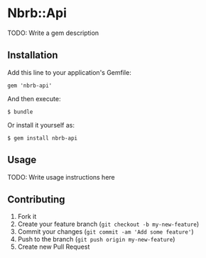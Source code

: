 # Nbrb::Api

TODO: Write a gem description

## Installation

Add this line to your application's Gemfile:

    gem 'nbrb-api'

And then execute:

    $ bundle

Or install it yourself as:

    $ gem install nbrb-api

## Usage

TODO: Write usage instructions here

## Contributing

1. Fork it
2. Create your feature branch (`git checkout -b my-new-feature`)
3. Commit your changes (`git commit -am 'Add some feature'`)
4. Push to the branch (`git push origin my-new-feature`)
5. Create new Pull Request

